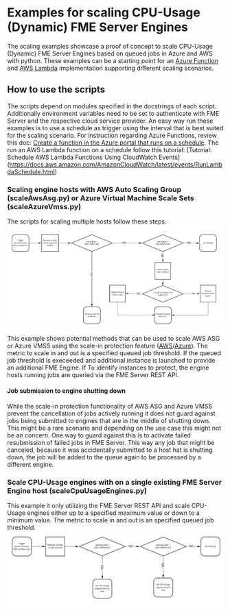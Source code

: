 # Examples for scaling CPU-Usage (Dynamic) FME Server Engines
The scaling examples showcase a proof of concept to scale CPU-Usage (Dynamic) FME Server Engines based on queued jobs in Azure and AWS with python. These examples can be a starting point for an [Azure Function](https://learn.microsoft.com/en-us/azure/azure-functions/functions-overview) and [AWS Lambda](https://aws.amazon.com/lambda/) implementation supporting different scaling scenarios.

## How to use the scripts
The scripts depend on modules specified in the docstrings of each script. Additionally environment variables need to be set to authenticate with FME Server and the respective cloud service provider. An easy way run these examples is to use a schedule as trigger using the interval that is best suited for the scaling scenario. For instruction regarding Azure Functions, review this doc: [Create a function in the Azure portal that runs on a schedule](https://learn.microsoft.com/en-us/azure/azure-functions/functions-create-scheduled-function). The run an AWS Lambda function on a schedule follow this tutorial: [Tutorial: Schedule AWS Lambda Functions Using CloudWatch Events] (https://docs.aws.amazon.com/AmazonCloudWatch/latest/events/RunLambdaSchedule.html)  

### Scaling engine hosts  with AWS Auto Scaling Group (scaleAwsAsg.py) or Azure Virtual Machine Scale Sets (scaleAzureVmss.py)
The scripts for scaling multiple hosts follow these steps:
![Sclaing engine hosts](img/scaling_engine_hosts.jpg)

This example shows potential methods that can be used to scale AWS ASG or Azure VMSS using the scale-in protection feature ([AWS](https://docs.aws.amazon.com/autoscaling/ec2/userguide/ec2-auto-scaling-instance-protection.html)/[Azure](https://learn.microsoft.com/en-us/azure/virtual-machine-scale-sets/virtual-machine-scale-sets-instance-protection)). The metric to scale in and out is a specified queued job threshold. If the queued job threshold is execeeded and additional instance is launched to provide an additional FME Engine. If To identify instances to protect, the engine hosts running jobs are queried via the FME Server REST API.  

#### Job submission to engine shutting down
While the scale-in protection functionality of AWS ASG and Azure VMSS prevent the cancellation of jobs actively running it does not guard against jobs being submitted to engines that are in the middle of shutting down. This might be a rare scenario and depending on the use case this might not be an concern. One way to guard against this is to activate failed resubmission of failed jobs in FME Server. This way any job that might be canceled, because it was accidentally submitted to a host hat is shutting down, the job will be added to the queue again to be processed by a different engine.


### Scale CPU-Usage engines with on a single existing FME Server Engine host (scaleCpuUsageEngines.py)
This example it only utilizing the FME Server REST API and scale CPU-Usage engines either up to a specified maximum value or down to a minimum value. The metric to scale in and out is an specified queued job threshold.
![Scaling CPU-Usage engines](img/scaling_engines.jpg)


